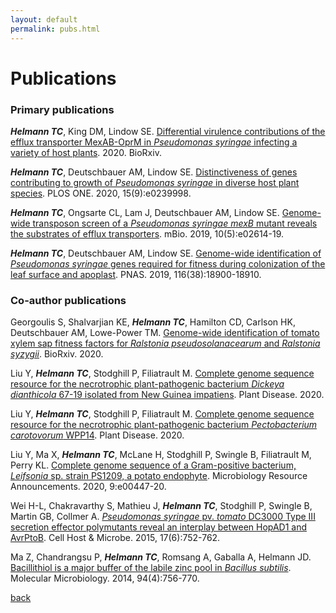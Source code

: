 ```yaml
---
layout: default
permalink: pubs.html
---
```


# Publications

### Primary publications

***Helmann TC***, King DM, Lindow SE. [Differential virulence contributions of the efflux transporter MexAB-OprM in *Pseudomonas syringae* infecting a variety of host plants](https://doi.org/10.1101/2020.03.04.959429). 2020. BioRxiv.

***Helmann TC***, Deutschbauer AM, Lindow SE. [Distinctiveness of genes contributing to growth of *Pseudomonas syringae* in diverse host plant species](https://doi.org/10.1371/journal.pone.0239998). PLOS ONE. 2020, 15(9):e0239998. 

***Helmann TC***, Ongsarte CL, Lam J, Deutschbauer AM, Lindow SE. [Genome-wide transposon screen of a *Pseudomonas syringae mexB* mutant reveals the substrates of efflux transporters](https://doi.org/10.1128/mBio.02614-19
). mBio. 2019, 10(5):e02614-19.

***Helmann TC***, Deutschbauer AM, Lindow SE. [Genome-wide identification of *Pseudomonas syringae* genes required for fitness during colonization of the leaf surface and apoplast](https://doi.org/10.1073/pnas.1908858116
). PNAS. 2019, 116(38):18900-18910.

### Co-author publications

Georgoulis S, Shalvarjian KE, ***Helmann TC***, Hamilton CD, Carlson HK, Deutschbauer AM, Lowe-Power TM. [Genome-wide identification of tomato xylem sap fitness factors for *Ralstonia pseudosolanacearum* and *Ralstonia syzygii*](https://doi.org/10.1101/2020.08.31.276741). BioRxiv. 2020.

Liu Y, ***Helmann TC***, Stodghill P, Filiatrault M. [Complete genome sequence resource for the necrotrophic plant-pathogenic bacterium *Dickeya dianthicola* 67-19 isolated from New Guinea impatiens](https://doi.org/10.1094/PDIS-09-20-1968-A). Plant Disease. 2020.

Liu Y, ***Helmann TC***, Stodghill P, Filiatrault M. [Complete genome sequence resource for the necrotrophic plant-pathogenic bacterium *Pectobacterium carotovorum* WPP14](https://doi.org/10.1094/PDIS-05-20-1059-A). Plant Disease. 2020.

Liu Y, Ma X, ***Helmann TC***, McLane H, Stodghill P, Swingle B, Filiatrault M, Perry KL. [Complete genome sequence of a Gram-positive bacterium, *Leifsonia* sp. strain PS1209, a potato endophyte](https://doi.org/10.1128/MRA.00447-20). Microbiology Resource Announcements. 2020, 9:e00447-20.

Wei H-L, Chakravarthy S, Mathieu J, ***Helmann TC***, Stodghill P, Swingle B, Martin GB, Collmer A. [*Pseudomonas syringae* pv. *tomato* DC3000 Type III secretion effector polymutants reveal an interplay between HopAD1 and AvrPtoB](https://doi.org/10.1016/j.chom.2015.05.007). Cell Host & Microbe. 2015, 17(6):752-762.

Ma Z, Chandrangsu P, ***Helmann TC***, Romsang A, Gaballa A, Helmann JD. [Bacillithiol is a major buffer of the labile zinc pool in *Bacillus subtilis*](https://doi.org/10.1111/mmi.12794). Molecular Microbiology. 2014, 94(4):756-770.


[back](./)